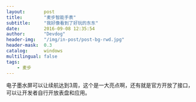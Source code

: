 ```yaml
---
layout:       post
title:        "麦步智能手表"
subtitle:     "我好像看到了好玩的东东"
date:         2016-09-08 12:35:54
author:       "Devdog"
header-img:   "/img/in-post/post-bg-rwd.jpg"
header-mask:  0.3
catalog:      windows
multilingual: false
tags:
    - 麦步
---
```



电子墨水屏可以让续航达到3周，这个是一大亮点啊，还有就是官方开放了接口，可以让开发者自行开放表盘和应用。
